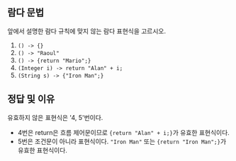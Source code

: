 ## 람다 문법
앞에서 설명한 람다 규칙에 맞지 않는 람다 표현식을 고르시오.
1. `() -> {}`
2. `() -> "Raoul"`
3. `() -> {return "Mario";}`
4. `(Integer i) -> return "Alan" + i;`
5. `(String s) -> {"Iron Man";}`

## 정답 및 이유
유효하지 않은 표현식은 '4, 5'번이다.
- 4번은 return은 흐름 제어문이므로 `{return "Alan" + i;}`가 유효한 표현식이다.
- 5번은 조건문이 아니라 표현식이다. `"Iron Man"` 또는 `{return "Iron Man";}`가 유효한 표현식이다.